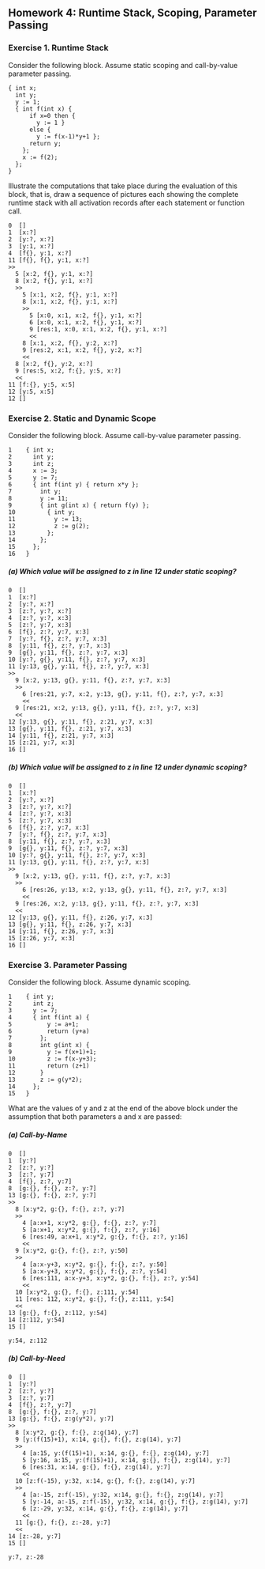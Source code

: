 ## Homework 4: Runtime Stack, Scoping, Parameter Passing

### Exercise 1. Runtime Stack
Consider the following block. Assume static scoping and call-by-value parameter
passing.
```
{ int x;
  int y;
  y := 1;
  { int f(int x) {
      if x=0 then {
        y := 1 }
      else {
        y := f(x-1)*y+1 };
      return y;
    };
    x := f(2);
  };  
}
```
Illustrate the computations that take place during the evaluation of this block,
that is, draw a sequence of pictures each showing the complete runtime stack
with all activation records after each statement or function call.
```
0  []
1  [x:?]
2  [y:?, x:?]
3  [y:1, x:?]
4  [f{}, y:1, x:?]
11 [f{}, f{}, y:1, x:?]
>>
  5 [x:2, f{}, y:1, x:?]  
  8 [x:2, f{}, y:1, x:?]
  >>
    5 [x:1, x:2, f{}, y:1, x:?]
    8 [x:1, x:2, f{}, y:1, x:?]
    >>
      5 [x:0, x:1, x:2, f{}, y:1, x:?]
      6 [x:0, x:1, x:2, f{}, y:1, x:?]
      9 [res:1, x:0, x:1, x:2, f{}, y:1, x:?]
      <<
    8 [x:1, x:2, f{}, y:2, x:?]
    9 [res:2, x:1, x:2, f{}, y:2, x:?]
    <<
  8 [x:2, f{}, y:2, x:?]
  9 [res:5, x:2, f:{}, y:5, x:?]
  <<
11 [f:{}, y:5, x:5]
12 [y:5, x:5]
12 []  
```

### Exercise 2. Static and Dynamic Scope
Consider the following block. Assume call-by-value parameter passing.
```
1    { int x;
2      int y;
3      int z;
4      x := 3;
5      y := 7;
6      { int f(int y) { return x*y };
7        int y;
8        y := 11;
9        { int g(int x) { return f(y) };
10         { int y;
11           y := 13;
12           z := g(2);
13         };
14       };
15     };
16   }
```
##### (a) Which value will be assigned to z in line 12 under static scoping?
```
0  []
1  [x:?]
2  [y:?, x:?]
3  [z:?, y:?, x:?]
4  [z:?, y:?, x:3]
5  [z:?, y:7, x:3]
6  [f{}, z:?, y:7, x:3]
7  [y:?, f{}, z:?, y:7, x:3]
8  [y:11, f{}, z:?, y:7, x:3]
9  [g{}, y:11, f{}, z:?, y:7, x:3]
10 [y:?, g{}, y:11, f{}, z:?, y:7, x:3]
11 [y:13, g{}, y:11, f{}, z:?, y:7, x:3]  
>>
  9 [x:2, y:13, g{}, y:11, f{}, z:?, y:7, x:3]
  >>
    6 [res:21, y:7, x:2, y:13, g{}, y:11, f{}, z:?, y:7, x:3]
    <<
  9 [res:21, x:2, y:13, g{}, y:11, f{}, z:?, y:7, x:3]
  <<
12 [y:13, g{}, y:11, f{}, z:21, y:7, x:3]
13 [g{}, y:11, f{}, z:21, y:7, x:3]
14 [y:11, f{}, z:21, y:7, x:3]
15 [z:21, y:7, x:3]
16 []
```
##### (b) Which value will be assigned to z in line 12 under dynamic scoping?
```
0  []
1  [x:?]
2  [y:?, x:?]
3  [z:?, y:?, x:?]
4  [z:?, y:?, x:3]
5  [z:?, y:7, x:3]
6  [f{}, z:?, y:7, x:3]
7  [y:?, f{}, z:?, y:7, x:3]
8  [y:11, f{}, z:?, y:7, x:3]
9  [g{}, y:11, f{}, z:?, y:7, x:3]
10 [y:?, g{}, y:11, f{}, z:?, y:7, x:3]
11 [y:13, g{}, y:11, f{}, z:?, y:7, x:3]  
>>
  9 [x:2, y:13, g{}, y:11, f{}, z:?, y:7, x:3]
  >>
    6 [res:26, y:13, x:2, y:13, g{}, y:11, f{}, z:?, y:7, x:3]
    <<
  9 [res:26, x:2, y:13, g{}, y:11, f{}, z:?, y:7, x:3]
  <<
12 [y:13, g{}, y:11, f{}, z:26, y:7, x:3]
13 [g{}, y:11, f{}, z:26, y:7, x:3]
14 [y:11, f{}, z:26, y:7, x:3]
15 [z:26, y:7, x:3]
16 []
```

### Exercise 3. Parameter Passing
Consider the following block. Assume dynamic scoping.
```
1    { int y;
2      int z;
3      y := 7;
4      { int f(int a) {
5          y := a+1;
6          return (y+a)
7        };
8        int g(int x) {
9          y := f(x+1)+1;
10         z := f(x-y+3);
11         return (z+1)
12       }
13       z := g(y*2);
14     };
15   }
```
What are the values of y and z at the end of the above block under the
assumption that both parameters a and x are passed:
##### (a) Call-by-Name
```
0  []
1  [y:?]
2  [z:?, y:?]
3  [z:?, y:7]
4  [f{}, z:?, y:7]
8  [g:{}, f:{}, z:?, y:7]
13 [g:{}, f:{}, z:?, y:7]
>>
  8 [x:y*2, g:{}, f:{}, z:?, y:7]
  >>
    4 [a:x+1, x:y*2, g:{}, f:{}, z:?, y:7]
    5 [a:x+1, x:y*2, g:{}, f:{}, z:?, y:16]
    6 [res:49, a:x+1, x:y*2, g:{}, f:{}, z:?, y:16]
    <<
  9 [x:y*2, g:{}, f:{}, z:?, y:50]
  >>
    4 [a:x-y+3, x:y*2, g:{}, f:{}, z:?, y:50]
    5 [a:x-y+3, x:y*2, g:{}, f:{}, z:?, y:54]
    6 [res:111, a:x-y+3, x:y*2, g:{}, f:{}, z:?, y:54]
    <<
  10 [x:y*2, g:{}, f:{}, z:111, y:54]
  11 [res: 112, x:y*2, g:{}, f:{}, z:111, y:54]
  <<
13 [g:{}, f:{}, z:112, y:54]
14 [z:112, y:54]
15 []

y:54, z:112
```
##### (b) Call-by-Need
```
0  []
1  [y:?]
2  [z:?, y:?]
3  [z:?, y:7]
4  [f{}, z:?, y:7]
8  [g:{}, f:{}, z:?, y:7]
13 [g:{}, f:{}, z:g(y*2), y:7]
>>
  8 [x:y*2, g:{}, f:{}, z:g(14), y:7]
  9 [y:(f(15)+1), x:14, g:{}, f:{}, z:g(14), y:7]
  >>
    4 [a:15, y:(f(15)+1), x:14, g:{}, f:{}, z:g(14), y:7]
    5 [y:16, a:15, y:(f(15)+1), x:14, g:{}, f:{}, z:g(14), y:7]
    6 [res:31, x:14, g:{}, f:{}, z:g(14), y:7]
    <<
  10 [z:f(-15), y:32, x:14, g:{}, f:{}, z:g(14), y:7]
  >>
    4 [a:-15, z:f(-15), y:32, x:14, g:{}, f:{}, z:g(14), y:7]
    5 [y:-14, a:-15, z:f(-15), y:32, x:14, g:{}, f:{}, z:g(14), y:7]
    6 [z:-29, y:32, x:14, g:{}, f:{}, z:g(14), y:7]
    <<
  11 [g:{}, f:{}, z:-28, y:7]
  <<
14 [z:-28, y:7]
15 []

y:7, z:-28
```
